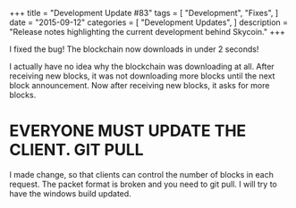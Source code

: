+++
title = "Development Update #83"
tags = [
    "Development",
    "Fixes",
]
date = "2015-09-12"
categories = [
    "Development Updates",
]
description = "Release notes highlighting the current development behind Skycoin."
+++

I fixed the bug! The blockchain now downloads in under 2 seconds!

I actually have no idea why the blockchain was downloading at all. After receiving new blocks, it was not downloading more blocks until the next block announcement. Now after receiving new blocks, it asks for more blocks.

# EVERYONE MUST UPDATE THE CLIENT. GIT PULL


I made change, so that clients can control the number of blocks in each request. The packet format is broken and you need to git pull. I will try to have the windows build updated.
